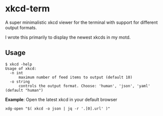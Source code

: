 # xkcd-term

A super minimalistic xkcd viewer for the terminal with support for different output formats.

I wrote this primarily to display the newest xkcds in my motd.

## Usage

```shell script
$ xkcd -help
Usage of xkcd:
  -n int
      maximum number of feed items to output (default 10)
  -o string
      controls the output format. Choose: 'human', 'json', 'yaml' (default "human")
```

**Example**: Open the latest xkcd in your default browser

```shell script
xdg-open "$( xkcd -o json | jq -r '.[0].url' )"
```
